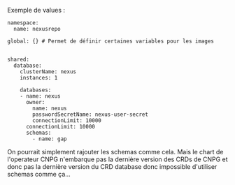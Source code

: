 Exemple de values :
```
namespace:
  name: nexusrepo

global: {} # Permet de définir certaines variables pour les images


shared:
  database:
    clusterName: nexus
    instances: 1

    databases:
    - name: nexus
      owner: 
        name: nexus
        passwordSecretName: nexus-user-secret
        connectionLimit: 10000
      connectionLimit: 10000
      schemas:
        - name: gap
```

On pourrait simplement rajouter les schemas comme cela. Mais le chart de l'operateur CNPG n'embarque pas la dernière version des CRDs de CNPG et donc pas la dernière version du CRD database donc impossible d'utiliser schemas comme ça...

